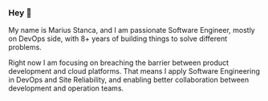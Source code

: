 ### Hey :wave:

My name is Marius Stanca, and I am passionate Software Engineer, mostly on DevOps side, with 8+ years of building things to solve different problems.

Right now I am focusing on breaching the barrier between product development and cloud platforms. That means I apply Software Engineering in DevOps and Site Reliability, and enabling better collaboration between development and operation teams.
